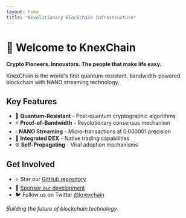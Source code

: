 ```yaml
---
layout: home
title: "Revolutionary Blockchain Infrastructure"
---
```


# 🚀 Welcome to KnexChain

**Crypto Pioneers. Innovators. The people that make life easy.**

KnexChain is the world's first quantum-resistant, bandwidth-powered blockchain with NANO streaming technology.

## Key Features

- 🔐 **Quantum-Resistant** - Post-quantum cryptographic algorithms
- ⚡ **Proof-of-Bandwidth** - Revolutionary consensus mechanism
- 💧 **NANO Streaming** - Micro-transactions at 0.000001 precision
- 🏪 **Integrated DEX** - Native trading capabilities
- 🌐 **Self-Propagating** - Viral adoption mechanisms

## Get Involved

- ⭐ Star our [GitHub repository](https://github.com/lifehackcheater/knexcoin.com)
- 💝 [Sponsor our development](https://github.com/sponsors/lifehackcheater)
- 🐦 Follow us on Twitter [@knexchain](https://twitter.com/knexchain)

*Building the future of blockchain technology.*
